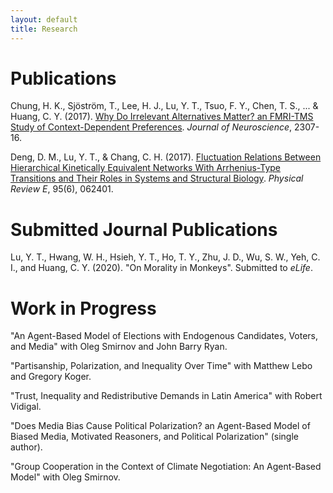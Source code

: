 ```yaml
---
layout: default
title: Research
---
```


<h1>Publications</h1>

Chung, H. K., Sjöström, T., Lee, H. J., Lu, Y. T., Tsuo, F. Y., Chen, T. S., ... & Huang, C. Y. (2017). <a href="http://www.jneurosci.org/content/37/48/11647">Why Do Irrelevant Alternatives Matter? an FMRI-TMS Study of Context-Dependent Preferences</a>. *Journal of Neuroscience*, 2307-16.

Deng, D. M., Lu, Y. T., & Chang, C. H. (2017). <a href="https://journals.aps.org/pre/abstract/10.1103/PhysRevE.95.062401">Fluctuation Relations Between Hierarchical Kinetically Equivalent Networks With Arrhenius-Type Transitions and Their Roles in Systems and Structural Biology</a>. *Physical Review E*, 95(6), 062401.


<h1>Submitted Journal Publications</h1>

Lu, Y. T., Hwang, W. H., Hsieh, Y. T., Ho, T. Y., Zhu, J. D., Wu, S. W., Yeh, C. I., and Huang, C. Y. (2020). "On Morality in Monkeys". Submitted to *eLife*.

<h1>Work in Progress</h1>

"An Agent-Based Model of Elections with Endogenous Candidates, Voters, and Media" with Oleg Smirnov and John Barry Ryan.

"Partisanship, Polarization, and Inequality Over Time" with Matthew Lebo and Gregory Koger.

"Trust, Inequality and Redistributive Demands in Latin America" with Robert Vidigal.

"Does Media Bias Cause Political Polarization? an Agent-Based Model of Biased Media, Motivated Reasoners, and Political Polarization" (single author).

"Group Cooperation in the Context of Climate Negotiation: An Agent-Based Model" with Oleg Smirnov.